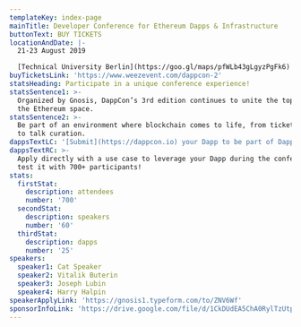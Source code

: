 ```yaml
---
templateKey: index-page
mainTitle: Developer Conference for Ethereum Dapps & Infrastructure
buttonText: BUY TICKETS
locationAndDate: |-
  21-23 August 2019 

  [Technical University Berlin](https://goo.gl/maps/pfWLb43gLgyzPgFk6)
buyTicketsLink: 'https://www.weezevent.com/dappcon-2'
statsHeading: Participate in a unique conference experience!
statsSentence1: >-
  Organized by Gnosis, DappCon’s 3rd edition continues to unite the top minds of
  the Ethereum space.
statsSentence2: >-
  Be part of an environment where blockchain comes to life, from ticket selling
  to talk curation.
dappsTextLC: '[Submit](https://dappcon.io) your Dapp to be part of DappCon'
dappsTextRC: >-
  Apply directly with a use case to leverage your Dapp during the conference and
  test it with 700+ participants!
stats:
  firstStat:
    description: attendees
    number: '700'
  secondStat:
    description: speakers
    number: '60'
  thirdStat:
    description: dapps
    number: '25'
speakers:
  speaker1: Cat Speaker
  speaker2: Vitalik Buterin
  speaker3: Joseph Lubin
  speaker4: Harry Halpin
speakerApplyLink: 'https://gnosis1.typeform.com/to/ZNV6Wf'
sponsorInfoLink: 'https://drive.google.com/file/d/1CkDUdEA5ChA0RylTzUtplVQQiJiUfTnn/view '
---
```


